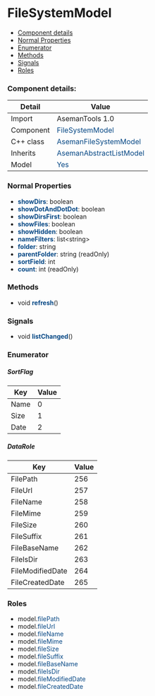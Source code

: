 # FileSystemModel

 * [Component details](#component-details)
 * [Normal Properties](#normal-properties)
 * [Enumerator](#enumerator)
 * [Methods](#methods)
 * [Signals](#signals)
 * [Roles](#roles)


### Component details:

|Detail|Value|
|------|-----|
|Import|AsemanTools 1.0|
|Component|<font color='#074885'>FileSystemModel</font>|
|C++ class|<font color='#074885'>AsemanFileSystemModel</font>|
|Inherits|<font color='#074885'>AsemanAbstractListModel</font>|
|Model|<font color='#074885'>Yes</font>|


### Normal Properties

* <font color='#074885'><b>showDirs</b></font>: boolean
* <font color='#074885'><b>showDotAndDotDot</b></font>: boolean
* <font color='#074885'><b>showDirsFirst</b></font>: boolean
* <font color='#074885'><b>showFiles</b></font>: boolean
* <font color='#074885'><b>showHidden</b></font>: boolean
* <font color='#074885'><b>nameFilters</b></font>: list&lt;string&gt;
* <font color='#074885'><b>folder</b></font>: string
* <font color='#074885'><b>parentFolder</b></font>: string (readOnly)
* <font color='#074885'><b>sortField</b></font>: int
* <font color='#074885'><b>count</b></font>: int (readOnly)


### Methods

 * void <font color='#074885'><b>refresh</b></font>()


### Signals

 * void <font color='#074885'><b>listChanged</b></font>()


### Enumerator


##### SortFlag

|Key|Value|
|---|-----|
|Name|0|
|Size|1|
|Date|2|

##### DataRole

|Key|Value|
|---|-----|
|FilePath|256|
|FileUrl|257|
|FileName|258|
|FileMime|259|
|FileSize|260|
|FileSuffix|261|
|FileBaseName|262|
|FileIsDir|263|
|FileModifiedDate|264|
|FileCreatedDate|265|


### Roles

 * model.<font color='#074885'>filePath</font>
 * model.<font color='#074885'>fileUrl</font>
 * model.<font color='#074885'>fileName</font>
 * model.<font color='#074885'>fileMime</font>
 * model.<font color='#074885'>fileSize</font>
 * model.<font color='#074885'>fileSuffix</font>
 * model.<font color='#074885'>fileBaseName</font>
 * model.<font color='#074885'>fileIsDir</font>
 * model.<font color='#074885'>fileModifiedDate</font>
 * model.<font color='#074885'>fileCreatedDate</font>
